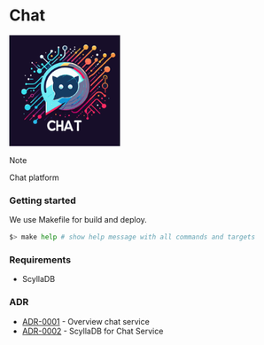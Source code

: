 # Chat

<img width='200' height='200' src="./docs/public/logo.svg">

> [!NOTE]
> Chat platform

### Getting started

We use Makefile for build and deploy.

```bash
$> make help # show help message with all commands and targets
```

### Requirements

- ScyllaDB

### ADR

- [ADR-0001](./docs/ADR/decisions/0001-overview.md) - Overview chat service
- [ADR-0002](./docs/ADR/decisions/0002-scylladb.md) - ScyllaDB for Chat Service
